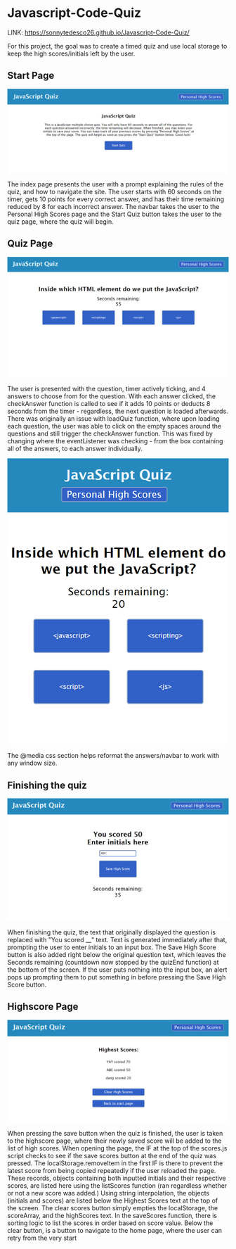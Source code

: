 # Javascript-Code-Quiz
LINK:
https://sonnytedesco26.github.io/Javascript-Code-Quiz/

For this project, the goal was to create a timed quiz and use local storage to keep the high scores/initials left by the user.

## Start Page
![indexPage](/assets/images/indexPage.png)

The index page presents the user with a prompt explaining the rules of the quiz, and how to navigate the site. The user starts with 60 seconds on the timer, gets 10 points for every correct answer, and has their time remaining reduced by 8 for each incorrect answer. The navbar takes the user to the Personal High Scores page and the Start Quiz button takes the user to the quiz page, where the quiz will begin.

## Quiz Page
![quesExample](/assets/images/quesExample.png)

The user is presented with the question, timer actively ticking, and 4 answers to choose from for the question. With each answer clicked, the checkAnswer function is called to see if it adds 10 points or deducts 8 seconds from the timer - regardless, the next question is loaded afterwards. There was originally an issue with loadQuiz function, where upon loading each question, the user was able to click on the empty spaces around the questions and still trigger the checkAnswer function. This was fixed by changing where the eventListener was checking - from the box containing all of the answers, to each answer individually.

![mediaExample](/assets/images/mediaExample.png)

The @media css section helps reformat the answers/navbar to work with any window size.

## Finishing the quiz
![initialEntry](/assets/images/initialEntry.png)

When finishing the quiz, the text that originally displayed the question is replaced with "You scored __" text. Text is generated immediately after that, prompting the user to enter initials to an input box. The Save High Score button is also added right below the original question text, which leaves the Seconds remaining (countdown now stopped by the quizEnd function) at the bottom of the screen. If the user puts nothing into the input box, an alert pops up prompting them to put something in before pressing the Save High Score button.

## Highscore Page
![highScores](/assets/images/highScores.png)

When pressing the save button when the quiz is finished, the user is taken to the highscore page, where their newly saved score will be added to the list of high scores. When opening the page, the IF at the top of the scores.js script checks to see if the save scores button at the end of the quiz was pressed. The localStorage.removeItem in the first IF is there to prevent the latest score from being copied repeatedly if the user reloaded the page. These records, objects containing both inputted initials and their respective scores, are listed here using the listScores function (ran regardless whether or not a new score was added.) Using string interpolation, the objects (initials and scores) are listed below the Highest Scores text at the top of the screen. The clear scores button simply empties the localStorage, the scoreArray, and the highScores text. In the saveScores function, there is sorting logic to list the scores in order based on score value. Below the clear button, is a button to navigate to the home page, where the user can retry from the very start
